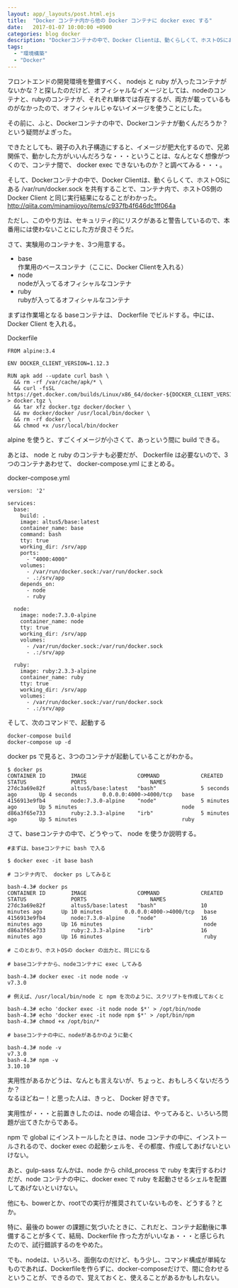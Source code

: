 ```yaml
---
layout: app/_layouts/post.html.ejs
title:  "Docker コンテナ内から他の Docker コンテナに docker exec する"
date:   2017-01-07 10:00:00 +0900
categories: blog docker
description: "Dockerコンテナの中で、Docker Clientは、動くらしくて、ホストOSにある /var/run/docker.sock を共有することで、コンテナ内で、ホストOS側の Docker Client と同じ実行結果になることがわかった。"
tags: 
  - "環境構築"
  - "Docker"
---
```

フロントエンドの開発環境を整備すべく、 nodejs と ruby が入ったコンテナがないかな？と探したのだけど、オフィシャルなイメージとしては、nodeのコンテナと、rubyのコンテナが、それぞれ単体では存在するが、両方が載っているものがなかったので、オフィシャルじゃないイメージを使うことにした。

その前に、ふと、Dockerコンテナの中で、Dockerコンテナが動くんだろうか？という疑問がよぎった。

できたとしても、親子の入れ子構造にすると、イメージが肥大化するので、兄弟関係で、動かした方がいいんだろうな・・・ということは、なんとなく想像がつくので、コンテナ間で、 docker exec できないものか？と調べてみる・・・。

そして、Dockerコンテナの中で、Docker Clientは、動くらしくて、ホストOSにある /var/run/docker.sock を共有することで、コンテナ内で、ホストOS側の Docker Client と同じ実行結果になることがわかった。  
<http://qiita.com/minamijoyo/items/c937fb4f646dc1ff064a>

ただし、このやり方は、セキュリティ的にリスクがあると警告しているので、本番用には使わないことにした方が良さそうだ。  

さて、実験用のコンテナを、3つ用意する。
* base  
作業用のベースコンテナ（ここに、Docker Clientを入れる）
* node  
nodeが入ってるオフィシャルなコンテナ
* ruby  
rubyが入ってるオフィシャルなコンテナ

まずは作業場となる baseコンテナは、 Dockerfile でビルドする。中には、Docker Client を入れる。

Dockerfile
```
FROM alpine:3.4

ENV DOCKER_CLIENT_VERSION=1.12.3

RUN apk add --update curl bash \
  && rm -rf /var/cache/apk/* \
  && curl -fsSL https://get.docker.com/builds/Linux/x86_64/docker-${DOCKER_CLIENT_VERSION}.tgz > docker.tgz \
  && tar xfz docker.tgz docker/docker \
  && mv docker/docker /usr/local/bin/docker \
  && rm -rf docker \
  && chmod +x /usr/local/bin/docker

```
alpine を使うと、すごくイメージが小さくて、あっという間に build できる。

あとは、 node と ruby のコンテナも必要だが、 Dockerfile は必要ないので、3つのコンテナあわせて、 docker-compose.yml にまとめる。

docker-compose.yml
```
version: '2'

services:
  base:
    build: .
    image: altus5/base:latest
    container_name: base
    command: bash
    tty: true
    working_dir: /srv/app
    ports:
      - "4000:4000"
    volumes:
      - /var/run/docker.sock:/var/run/docker.sock
      - .:/srv/app
    depends_on:
      - node
      - ruby

  node:
    image: node:7.3.0-alpine
    container_name: node
    tty: true
    working_dir: /srv/app
    volumes:
      - /var/run/docker.sock:/var/run/docker.sock
      - .:/srv/app

  ruby:
    image: ruby:2.3.3-alpine
    container_name: ruby
    tty: true
    working_dir: /srv/app
    volumes:
      - /var/run/docker.sock:/var/run/docker.sock
      - .:/srv/app

```

そして、次のコマンドで、起動する
```
docker-compose build
docker-compose up -d

```

docker ps で見ると、3つのコンテナが起動していることがわかる。
```
$ docker ps
CONTAINER ID        IMAGE                COMMAND             CREATED             STATUS              PORTS                    NAMES
27dc3a69e82f        altus5/base:latest   "bash"              5 seconds ago       Up 4 seconds        0.0.0.0:4000->4000/tcp   base
4156913e9fb4        node:7.3.0-alpine    "node"              5 minutes ago       Up 5 minutes                                 node
d86a3f65e733        ruby:2.3.3-alpine    "irb"               5 minutes ago       Up 5 minutes                                 ruby

```

さて、baseコンテナの中で、どうやって、 node を使うか説明する。
```
#まずは、baseコンテナに bash で入る

$ docker exec -it base bash

# コンテナ内で、 docker ps してみると

bash-4.3# docker ps
CONTAINER ID        IMAGE                COMMAND             CREATED             STATUS              PORTS                    NAMES
27dc3a69e82f        altus5/base:latest   "bash"              10 minutes ago      Up 10 minutes       0.0.0.0:4000->4000/tcp   base
4156913e9fb4        node:7.3.0-alpine    "node"              16 minutes ago      Up 16 minutes                                node
d86a3f65e733        ruby:2.3.3-alpine    "irb"               16 minutes ago      Up 16 minutes                                ruby

# このとおり、ホストOSの docker の出力と、同じになる

# baseコンテナから、nodeコンテナに exec してみる

bash-4.3# docker exec -it node node -v
v7.3.0

# 例えば、/usr/local/bin/node と npm を次のように、スクリプトを作成しておくと

bash-4.3# echo 'docker exec -it node node $*' > /opt/bin/node
bash-4.3# echo 'docker exec -it node npm $*' > /opt/bin/npm
bash-4.3# chmod +x /opt/bin/*

# baseコンテナの中に、nodeがあるかのように動く

bash-4.3# node -v
v7.3.0
bash-4.3# npm -v
3.10.10

```

実用性があるかどうは、なんとも言えないが、ちょっと、おもしろくないだろうか？  
なるほどねー！と思った人は、きっと、 Docker 好きです。

実用性が・・・と前置きしたのは、node の場合は、やってみると、いろいろ問題が出てきたからである。

npm で global にインストールしたときは、node コンテナの中に、インストールされるので、docker exec の起動シェルを、その都度、作成してあげないといけない。

あと、gulp-sass なんかは、node から child_process で ruby を実行するわけだが、node コンテナの中に、docker exec で ruby を起動させるシェルを配置してあげないといけない。

他にも、bowerとか、rootでの実行が推奨されていないものを、どうする？とか。

特に、最後の bower の課題に気づいたときに、これだと、コンテナ起動後に準備することが多くて、結局、Dockerfile 作った方がいいなぁ・・・と感じられたので、試行錯誤するのをやめた。

でも、nodeは、いろいろ、面倒なのだけど、もう少し、コマンド構成が単純なものであれば、Dockerfileを作らずに、docker-composeだけで、間に合わせるということが、できるので、覚えておくと、使えることがあるかもしれない。

